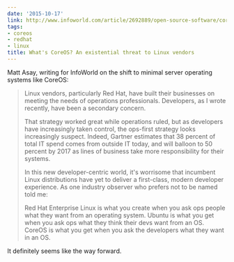 ```yaml
---
date: '2015-10-17'
link: http://www.infoworld.com/article/2692889/open-source-software/coreos-an-existential-threat-to-linux-vendors.html
tags:
- coreos
- redhat
- linux
title: What's CoreOS? An existential threat to Linux vendors
---
```


Matt Asay, writing for InfoWorld on the shift to minimal server operating systems like CoreOS:

>Linux vendors, particularly Red Hat, have built their businesses on meeting the needs of operations professionals. Developers, as I wrote recently, have been a secondary concern.
>
>That strategy worked great while operations ruled, but as developers have increasingly taken control, the ops-first strategy looks increasingly suspect. Indeed, Gartner estimates that 38 percent of total IT spend comes from outside IT today, and will balloon to 50 percent by 2017 as lines of business take more responsibility for their systems.
>
>In this new developer-centric world, it's worrisome that incumbent Linux distributions have yet to deliver a first-class, modern developer experience. As one industry observer who prefers not to be named told me:
>
>Red Hat Enterprise Linux is what you create when you ask ops people what they want from an operating system. Ubuntu is what you get when you ask ops what they think their devs want from an OS. CoreOS is what you get when you ask the developers what they want in an OS.

It definitely seems like the way forward.
